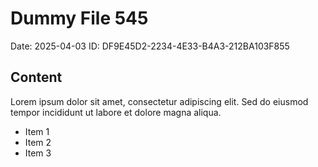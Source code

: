 # Dummy File 545

Date: 2025-04-03
ID: DF9E45D2-2234-4E33-B4A3-212BA103F855

## Content

Lorem ipsum dolor sit amet, consectetur adipiscing elit.
Sed do eiusmod tempor incididunt ut labore et dolore magna aliqua.

* Item 1
* Item 2
* Item 3

